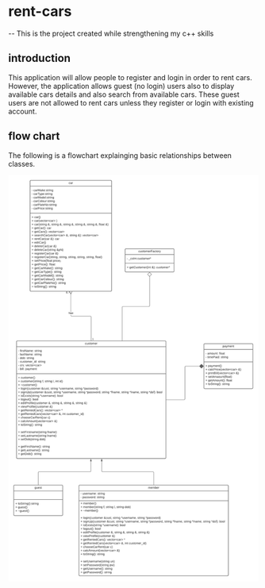 # rent-cars
-- This is the project created while strengthening my c++ skills

## introduction
This application will allow people to register and login in order to rent cars. However, the application allows guest (no login) users also to display available cars details and also search from available cars. These guest users are not allowed to rent cars unless they register or login with existing account.

## flow chart
The following is a flowchart explainging basic relationships between classes.

![Test image 1](https://github.com/muhizia/rent-cars/blob/main/images/uml.png?raw=true)
